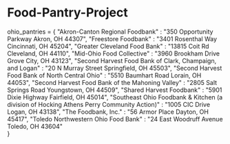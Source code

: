 # Food-Pantry-Project
ohio_pantries = {
"Akron-Canton Regional Foodbank" : "350 Opportunity Parkway
Akron, OH 44307",
"Freestore Foodbank" : "3401 Rosenthal Way
Cincinnati, OH 45204",
"Greater Cleveland Food Bank" : "13815 Coit Rd
Cleveland, OH 44110",
"Mid-Ohio Food Collective" : "3960 Brookham Drive
Grove City, OH 43123",
"Second Harvest Food Bank of Clark, Champaign, and Logan" : "20 N Murray Street
Springfield, OH 45503",
"Second Harvest Food Bank of North Central Ohio" : "5510 Baumhart Road
Lorain, OH 44053",
"Second Harvest Food Bank of the Mahoning Valley" :  "2805 Salt Springs Road
Youngstown, OH 44509",
"Shared Harvest Foodbank" : "5901 Dixie Highway
Fairfield, OH 45014",
"Southeast Ohio Foodbank & Kitchen (a division of Hocking Athens Perry Community Action)" : "1005 CIC Drive
Logan, OH 43138",
"The Foodbank, Inc." : "56 Armor Place
Dayton, OH 45417",
"Toledo Northwestern Ohio Food Bank" :  "24 East Woodruff Avenue
Toledo, OH 43604"  
}
